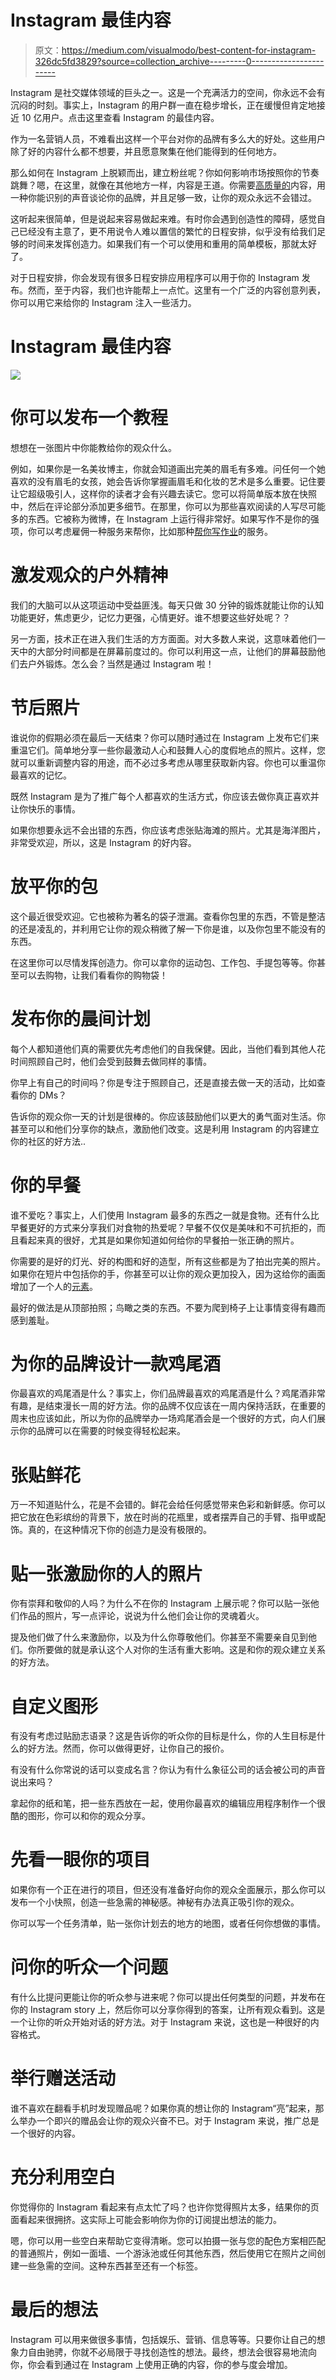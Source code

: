 # Instagram 最佳内容

> 原文：<https://medium.com/visualmodo/best-content-for-instagram-326dc5fd3829?source=collection_archive---------0----------------------->

Instagram 是社交媒体领域的巨头之一。这是一个充满活力的空间，你永远不会有沉闷的时刻。事实上，Instagram 的用户群一直在稳步增长，正在缓慢但肯定地接近 10 亿用户。点击这里查看 Instagram 的最佳内容。

作为一名营销人员，不难看出这样一个平台对你的品牌有多么大的好处。这些用户除了好的内容什么都不想要，并且愿意聚集在他们能得到的任何地方。

那么如何在 Instagram 上脱颖而出，建立粉丝呢？你如何影响市场按照你的节奏跳舞？嗯，在这里，就像在其他地方一样，内容是王道。你需要[高质量的](https://visualmodo.com/)内容，用一种你能识别的声音谈论你的品牌，并且足够一致，让你的观众永远不会错过。

这听起来很简单，但是说起来容易做起来难。有时你会遇到创造性的障碍，感觉自己已经没有主意了，更不用说令人难以置信的繁忙的日程安排，似乎没有给我们足够的时间来发挥创造力。如果我们有一个可以使用和重用的简单模板，那就太好了。

对于日程安排，你会发现有很多日程安排应用程序可以用于你的 Instagram 发布。然而，至于内容，我们也许能帮上一点忙。这里有一个广泛的内容创意列表，你可以用它来给你的 Instagram 注入一些活力。

# Instagram 最佳内容

![](img/79c9ce3abc0c7a990b739504bfe8ecf0.png)

# 你可以发布一个教程

想想在一张图片中你能教给你的观众什么。

例如，如果你是一名美妆博主，你就会知道画出完美的眉毛有多难。问任何一个她喜欢的没有眉毛的女孩，她会告诉你掌握画眉毛和化妆的艺术是多么重要。记住要让它超级吸引人，这样你的读者才会有兴趣去读它。您可以将简单版本放在快照中，然后在评论部分添加更多细节。在那里，你可以为那些喜欢阅读的人写尽可能多的东西。它被称为微博，在 Instagram 上运行得非常好。如果写作不是你的强项，你可以考虑雇佣一种服务来帮你，比如那种[帮你写作业](https://www.aussiewritings.com/)的服务。

# 激发观众的户外精神

我们的大脑可以从这项运动中受益匪浅。每天只做 30 分钟的锻炼就能让你的认知功能更好，焦虑更少，记忆力更强，心情更好。谁不想要这些好处呢？？

另一方面，技术正在进入我们生活的方方面面。对大多数人来说，这意味着他们一天中的大部分时间都是在屏幕前度过的。你可以利用这一点，让他们的屏幕鼓励他们去户外锻炼。怎么会？当然是通过 Instagram 啦！

# 节后照片

谁说你的假期必须在最后一天结束？你可以随时通过在 Instagram 上发布它们来重温它们。简单地分享一些你最激动人心和鼓舞人心的度假地点的照片。这样，您就可以重新调整内容的用途，而不必过多考虑从哪里获取新内容。你也可以重温你最喜欢的记忆。

既然 Instagram 是为了推广每个人都喜欢的生活方式，你应该去做你真正喜欢并让你快乐的事情。

如果你想要永远不会出错的东西，你应该考虑张贴海滩的照片。尤其是海洋图片，非常受欢迎，所以，这是 Instagram 的好内容。

# 放平你的包

这个最近很受欢迎。它也被称为著名的袋子泄漏。查看你包里的东西，不管是整洁的还是凌乱的，并利用它让你的观众稍微了解一下你是谁，以及你包里不能没有的东西。

在这里你可以尽情发挥创造力。你可以拿你的运动包、工作包、手提包等等。你甚至可以去购物，让我们看看你的购物袋！

# 发布你的晨间计划

每个人都知道他们真的需要优先考虑他们的自我保健。因此，当他们看到其他人花时间照顾自己时，他们会受到鼓舞去做同样的事情。

你早上有自己的时间吗？你是专注于照顾自己，还是直接去做一天的活动，比如查看你的 DMs？

告诉你的观众你一天的计划是很棒的。你应该鼓励他们以更大的勇气面对生活。你甚至可以和他们分享你的缺点，激励他们改变。这是利用 Instagram 的内容建立你的社区的好方法..

# 你的早餐

谁不爱吃？事实上，人们使用 Instagram 最多的东西之一就是食物。还有什么比早餐更好的方式来分享我们对食物的热爱呢？早餐不仅仅是美味和不可抗拒的，而且看起来真的很好，尤其是如果你知道如何给你的早餐拍一张正确的照片。

你需要的是好的灯光、好的构图和好的造型，所有这些都是为了拍出完美的照片。如果你在短片中包括你的手，你甚至可以让你的观众更加投入，因为这给你的画面增加了一个人的[元素](https://visualmodo.com/blog/)。

最好的做法是从顶部拍照；鸟瞰之类的东西。不要为爬到椅子上让事情变得有趣而感到羞耻。

# 为你的品牌设计一款鸡尾酒

你最喜欢的鸡尾酒是什么？事实上，你们品牌最喜欢的鸡尾酒是什么？鸡尾酒非常有趣，是结束漫长一周的好方法。你的品牌不仅应该在一周内保持活跃，在重要的周末也应该如此，所以为你的品牌举办一场鸡尾酒会是一个很好的方式，向人们展示你的品牌可以在需要的时候变得轻松起来。

# 张贴鲜花

万一不知道贴什么，花是不会错的。鲜花会给任何感觉带来色彩和新鲜感。你可以把它放在色彩缤纷的背景下，放在时尚的花瓶里，或者摆弄自己的手臂、指甲或配饰。真的，在这种情况下你的创造力是没有极限的。

# 贴一张激励你的人的照片

你有崇拜和敬仰的人吗？为什么不在你的 Instagram 上展示呢？你可以贴一张他们作品的照片，写一点评论，说说为什么他们会让你的灵魂着火。

提及他们做了什么来激励你，以及为什么你尊敬他们。你甚至不需要亲自见到他们。你所要做的就是承认这个人对你的生活有重大影响。这是和你的观众建立关系的好方法。

# 自定义图形

有没有考虑过贴励志语录？这是告诉你的听众你的目标是什么，你的人生目标是什么的好方法。然而，你可以做得更好，让你自己的报价。

有没有什么你常说的话可以变成名言？你认为有什么象征公司的话会被公司的声音说出来吗？

拿起你的纸和笔，把一些东西放在一起，使用你最喜欢的编辑应用程序制作一个很酷的图形，你可以和你的观众分享。

# 先看一眼你的项目

如果你有一个正在进行的项目，但还没有准备好向你的观众全面展示，那么你可以发布一个小快照，创造一些急需的神秘感。神秘有办法真正吸引你的观众。

你可以写一个任务清单，贴一张你计划去的地方的地图，或者任何你想做的事情。

# 问你的听众一个问题

有什么比提问更能让你的听众参与进来呢？你可以提出任何类型的问题，并发布在你的 Instagram story 上，然后你可以分享你得到的答案，让所有观众看到。这是一个让你的听众开始对话的好方法。对于 Instagram 来说，这也是一种很好的内容格式。

# 举行赠送活动

谁不喜欢在翻看手机时发现赠品呢？如果你真的想让你的 Instagram“亮”起来，那么举办一个即兴的赠品会让你的观众兴奋不已。对于 Instagram 来说，推广总是一个很好的内容。

# 充分利用空白

你觉得你的 Instagram 看起来有点太忙了吗？也许你觉得照片太多，结果你的页面看起来很拥挤。这实际上可能会影响你为你的订阅提出想法的能力。

嗯，你可以用一些空白来帮助它变得清晰。您可以拍摄一张与您的配色方案相匹配的普通照片，例如一面墙、一个游泳池或任何其他东西，然后使用它在照片之间创建一些急需的空间。这种东西甚至还有一个标签。

# 最后的想法

Instagram 可以用来做很多事情，包括娱乐、营销、信息等等。只要你让自己的想象力自由驰骋，你就不必局限于寻找创造性的想法。最终，想法会很容易地流向你，你会看到通过在 Instagram 上使用正确的内容，你的参与度会增加。